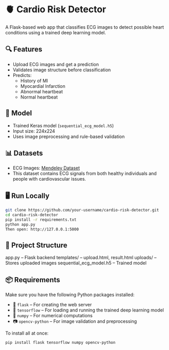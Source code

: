 # 🫀 Cardio Risk Detector

A Flask-based web app that classifies ECG images to detect possible heart conditions using a trained deep learning model.

## 🔍 Features

- Upload ECG images and get a prediction
- Validates image structure before classification
- Predicts:
  - History of MI
  - Myocardial Infarction
  - Abnormal heartbeat
  - Normal heartbeat

## 🧠 Model

- Trained Keras model (`sequential_ecg_model.h5`)
- Input size: 224x224
- Uses image preprocessing and rule-based validation

## 📊 Datasets

- ECG Images: [Mendeley Dataset](https://data.mendeley.com/datasets/gwbz3fsgp8/2)  
- This dataset contains ECG signals from both healthy individuals and people with cardiovascular issues.

## 🖥️ Run Locally

```bash
git clone https://github.com/your-username/cardio-risk-detector.git
cd cardio-risk-detector
pip install -r requirements.txt
python app.py
Then open: http://127.0.0.1:5000
```
## 📂 Project Structure

app.py – Flask backend
templates/ – upload.html, result.html
uploads/ – Stores uploaded images
sequential_ecg_model.h5 – Trained model

## 📦 Requirements

Make sure you have the following Python packages installed:

- 🧪 `flask` – For creating the web server
- 🧠 `tensorflow` – For loading and running the trained deep learning model
- 🔢 `numpy` – For numerical computations
- 📷 `opencv-python` – For image validation and preprocessing

To install all at once:
```bash
pip install flask tensorflow numpy opencv-python
